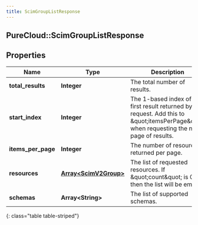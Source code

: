 ```yaml
---
title: ScimGroupListResponse
---
```

## PureCloud::ScimGroupListResponse

## Properties

|Name | Type | Description | Notes|
|------------ | ------------- | ------------- | -------------|
| **total_results** | **Integer** | The total number of results. | [optional] |
| **start_index** | **Integer** | The 1-based index of the first result returned by this request. Add this to \&quot;itemsPerPage\&quot; when requesting the next page of results. | [optional] |
| **items_per_page** | **Integer** | The number of resources returned per page. | [optional] |
| **resources** | [**Array&lt;ScimV2Group&gt;**](ScimV2Group.html) | The list of requested resources. If \&quot;count\&quot; is 0, then the list will be empty. | [optional] |
| **schemas** | **Array&lt;String&gt;** | The list of supported schemas. | [optional] |
{: class="table table-striped"}


